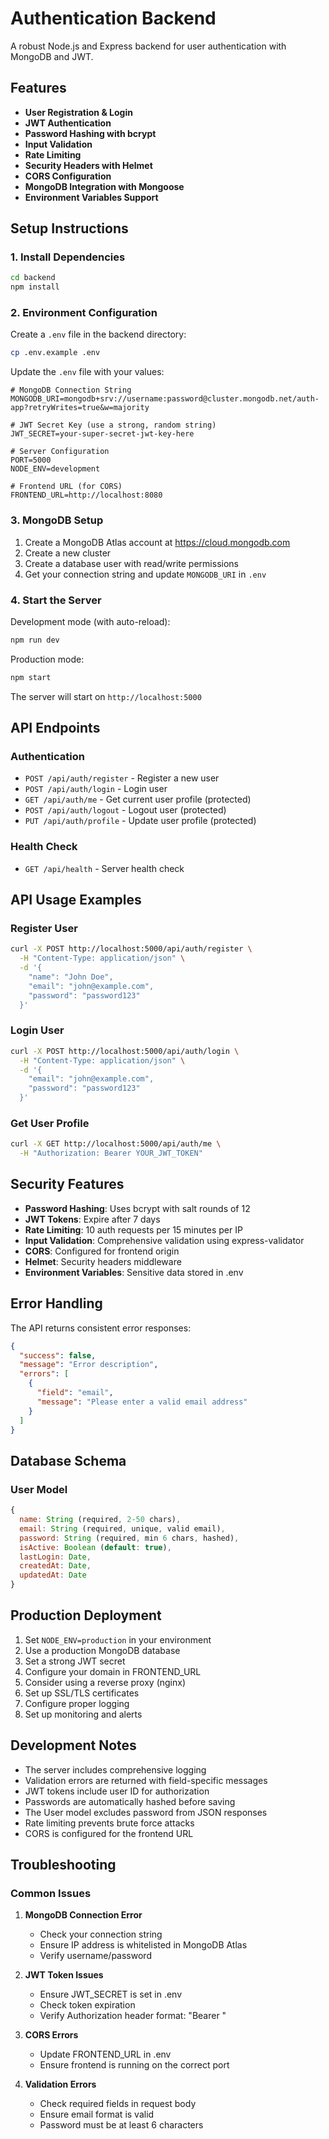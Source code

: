 
# Authentication Backend

A robust Node.js and Express backend for user authentication with MongoDB and JWT.

## Features

- **User Registration & Login**
- **JWT Authentication**
- **Password Hashing with bcrypt**
- **Input Validation**
- **Rate Limiting**
- **Security Headers with Helmet**
- **CORS Configuration**
- **MongoDB Integration with Mongoose**
- **Environment Variables Support**

## Setup Instructions

### 1. Install Dependencies

```bash
cd backend
npm install
```

### 2. Environment Configuration

Create a `.env` file in the backend directory:

```bash
cp .env.example .env
```

Update the `.env` file with your values:

```env
# MongoDB Connection String
MONGODB_URI=mongodb+srv://username:password@cluster.mongodb.net/auth-app?retryWrites=true&w=majority

# JWT Secret Key (use a strong, random string)
JWT_SECRET=your-super-secret-jwt-key-here

# Server Configuration
PORT=5000
NODE_ENV=development

# Frontend URL (for CORS)
FRONTEND_URL=http://localhost:8080
```

### 3. MongoDB Setup

1. Create a MongoDB Atlas account at https://cloud.mongodb.com
2. Create a new cluster
3. Create a database user with read/write permissions
4. Get your connection string and update `MONGODB_URI` in `.env`

### 4. Start the Server

Development mode (with auto-reload):
```bash
npm run dev
```

Production mode:
```bash
npm start
```

The server will start on `http://localhost:5000`

## API Endpoints

### Authentication

- `POST /api/auth/register` - Register a new user
- `POST /api/auth/login` - Login user
- `GET /api/auth/me` - Get current user profile (protected)
- `POST /api/auth/logout` - Logout user (protected)
- `PUT /api/auth/profile` - Update user profile (protected)

### Health Check

- `GET /api/health` - Server health check

## API Usage Examples

### Register User
```bash
curl -X POST http://localhost:5000/api/auth/register \
  -H "Content-Type: application/json" \
  -d '{
    "name": "John Doe",
    "email": "john@example.com",
    "password": "password123"
  }'
```

### Login User
```bash
curl -X POST http://localhost:5000/api/auth/login \
  -H "Content-Type: application/json" \
  -d '{
    "email": "john@example.com",
    "password": "password123"
  }'
```

### Get User Profile
```bash
curl -X GET http://localhost:5000/api/auth/me \
  -H "Authorization: Bearer YOUR_JWT_TOKEN"
```

## Security Features

- **Password Hashing**: Uses bcrypt with salt rounds of 12
- **JWT Tokens**: Expire after 7 days
- **Rate Limiting**: 10 auth requests per 15 minutes per IP
- **Input Validation**: Comprehensive validation using express-validator
- **CORS**: Configured for frontend origin
- **Helmet**: Security headers middleware
- **Environment Variables**: Sensitive data stored in .env

## Error Handling

The API returns consistent error responses:

```json
{
  "success": false,
  "message": "Error description",
  "errors": [
    {
      "field": "email",
      "message": "Please enter a valid email address"
    }
  ]
}
```

## Database Schema

### User Model
```javascript
{
  name: String (required, 2-50 chars),
  email: String (required, unique, valid email),
  password: String (required, min 6 chars, hashed),
  isActive: Boolean (default: true),
  lastLogin: Date,
  createdAt: Date,
  updatedAt: Date
}
```

## Production Deployment

1. Set `NODE_ENV=production` in your environment
2. Use a production MongoDB database
3. Set a strong JWT secret
4. Configure your domain in FRONTEND_URL
5. Consider using a reverse proxy (nginx)
6. Set up SSL/TLS certificates
7. Configure proper logging
8. Set up monitoring and alerts

## Development Notes

- The server includes comprehensive logging
- Validation errors are returned with field-specific messages
- JWT tokens include user ID for authorization
- Passwords are automatically hashed before saving
- The User model excludes password from JSON responses
- Rate limiting prevents brute force attacks
- CORS is configured for the frontend URL

## Troubleshooting

### Common Issues

1. **MongoDB Connection Error**
   - Check your connection string
   - Ensure IP address is whitelisted in MongoDB Atlas
   - Verify username/password

2. **JWT Token Issues**
   - Ensure JWT_SECRET is set in .env
   - Check token expiration
   - Verify Authorization header format: "Bearer <token>"

3. **CORS Errors**
   - Update FRONTEND_URL in .env
   - Ensure frontend is running on the correct port

4. **Validation Errors**
   - Check required fields in request body
   - Ensure email format is valid
   - Password must be at least 6 characters
